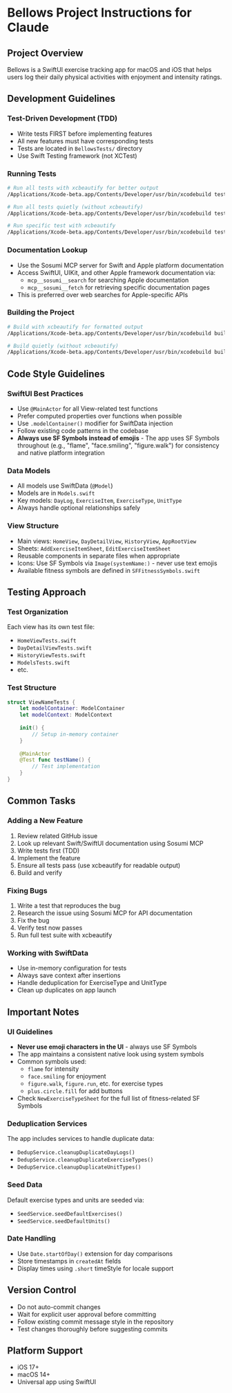 # Bellows Project Instructions for Claude

## Project Overview
Bellows is a SwiftUI exercise tracking app for macOS and iOS that helps users log their daily physical activities with enjoyment and intensity ratings.

## Development Guidelines

### Test-Driven Development (TDD)
- Write tests FIRST before implementing features
- All new features must have corresponding tests
- Tests are located in `BellowsTests/` directory
- Use Swift Testing framework (not XCTest)

### Running Tests
```bash
# Run all tests with xcbeautify for better output
/Applications/Xcode-beta.app/Contents/Developer/usr/bin/xcodebuild test -project Bellows.xcodeproj -scheme Bellows -destination 'platform=macOS' | xcbeautify

# Run all tests quietly (without xcbeautify)
/Applications/Xcode-beta.app/Contents/Developer/usr/bin/xcodebuild test -project Bellows.xcodeproj -scheme Bellows -destination 'platform=macOS' -quiet

# Run specific test with xcbeautify
/Applications/Xcode-beta.app/Contents/Developer/usr/bin/xcodebuild test -project Bellows.xcodeproj -scheme Bellows -destination 'platform=macOS' -only-testing:BellowsTests/[TestFile]/[testName] | xcbeautify
```

### Documentation Lookup
- Use the Sosumi MCP server for Swift and Apple platform documentation
- Access SwiftUI, UIKit, and other Apple framework documentation via:
  - `mcp__sosumi__search` for searching Apple documentation
  - `mcp__sosumi__fetch` for retrieving specific documentation pages
- This is preferred over web searches for Apple-specific APIs

### Building the Project
```bash
# Build with xcbeautify for formatted output
/Applications/Xcode-beta.app/Contents/Developer/usr/bin/xcodebuild build -project Bellows.xcodeproj -scheme Bellows -destination 'platform=macOS' | xcbeautify

# Build quietly (without xcbeautify)
/Applications/Xcode-beta.app/Contents/Developer/usr/bin/xcodebuild build -project Bellows.xcodeproj -scheme Bellows -destination 'platform=macOS' -quiet
```

## Code Style Guidelines

### SwiftUI Best Practices
- Use `@MainActor` for all View-related test functions
- Prefer computed properties over functions when possible
- Use `.modelContainer()` modifier for SwiftData injection
- Follow existing code patterns in the codebase
- **Always use SF Symbols instead of emojis** - The app uses SF Symbols throughout (e.g., "flame", "face.smiling", "figure.walk") for consistency and native platform integration

### Data Models
- All models use SwiftData (`@Model`)
- Models are in `Models.swift`
- Key models: `DayLog`, `ExerciseItem`, `ExerciseType`, `UnitType`
- Always handle optional relationships safely

### View Structure
- Main views: `HomeView`, `DayDetailView`, `HistoryView`, `AppRootView`
- Sheets: `AddExerciseItemSheet`, `EditExerciseItemSheet`
- Reusable components in separate files when appropriate
- Icons: Use SF Symbols via `Image(systemName:)` - never use text emojis
- Available fitness symbols are defined in `SFFitnessSymbols.swift`

## Testing Approach

### Test Organization
Each view has its own test file:
- `HomeViewTests.swift`
- `DayDetailViewTests.swift`
- `HistoryViewTests.swift`
- `ModelsTests.swift`
- etc.

### Test Structure
```swift
struct ViewNameTests {
    let modelContainer: ModelContainer
    let modelContext: ModelContext
    
    init() {
        // Setup in-memory container
    }
    
    @MainActor
    @Test func testName() {
        // Test implementation
    }
}
```

## Common Tasks

### Adding a New Feature
1. Review related GitHub issue
2. Look up relevant Swift/SwiftUI documentation using Sosumi MCP
3. Write tests first (TDD)
4. Implement the feature
5. Ensure all tests pass (use xcbeautify for readable output)
6. Build and verify

### Fixing Bugs
1. Write a test that reproduces the bug
2. Research the issue using Sosumi MCP for API documentation
3. Fix the bug
4. Verify test now passes
5. Run full test suite with xcbeautify

### Working with SwiftData
- Use in-memory configuration for tests
- Always save context after insertions
- Handle deduplication for ExerciseType and UnitType
- Clean up duplicates on app launch

## Important Notes

### UI Guidelines
- **Never use emoji characters in the UI** - always use SF Symbols
- The app maintains a consistent native look using system symbols
- Common symbols used:
  - `flame` for intensity
  - `face.smiling` for enjoyment
  - `figure.walk`, `figure.run`, etc. for exercise types
  - `plus.circle.fill` for add buttons
- Check `NewExerciseTypeSheet` for the full list of fitness-related SF Symbols

### Deduplication Services
The app includes services to handle duplicate data:
- `DedupService.cleanupDuplicateDayLogs()`
- `DedupService.cleanupDuplicateExerciseTypes()`
- `DedupService.cleanupDuplicateUnitTypes()`

### Seed Data
Default exercise types and units are seeded via:
- `SeedService.seedDefaultExercises()`
- `SeedService.seedDefaultUnits()`

### Date Handling
- Use `Date.startOfDay()` extension for day comparisons
- Store timestamps in `createdAt` fields
- Display times using `.short` timeStyle for locale support

## Version Control
- Do not auto-commit changes
- Wait for explicit user approval before committing
- Follow existing commit message style in the repository
- Test changes thoroughly before suggesting commits

## Platform Support
- iOS 17+
- macOS 14+
- Universal app using SwiftUI